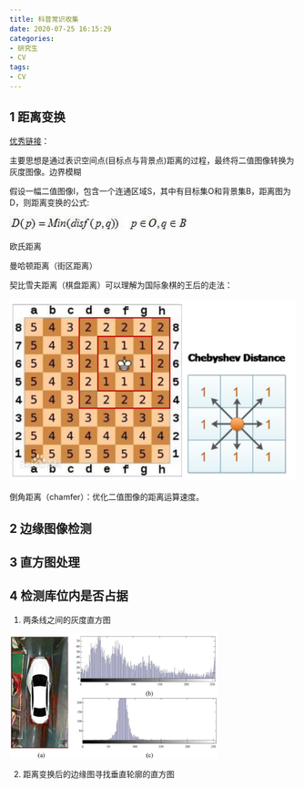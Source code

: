 ```yaml
---
title: 科普常识收集
date: 2020-07-25 16:15:29
categories:
- 研究生
- CV
tags:
- CV
---
```


## 1 距离变换

[优秀链接](https://blog.csdn.net/trent1985/article/details/18081761)： 

主要思想是通过表识空间点(目标点与背景点)距离的过程，最终将二值图像转换为灰度图像。边界模糊

假设一幅二值图像I，包含一个连通区域S，其中有目标集O和背景集B，距离图为D，则距离变换的公式:

![image-20201021204631120](CV图像处理/image-20201021204631120.png)
<!-- more -->
欧氏距离

曼哈顿距离（街区距离）

契比雪夫距离（棋盘距离）可以理解为国际象棋的王后的走法：

![](CV图像处理/clip_image001.png)

倒角距离（chamfer）：优化二值图像的距离运算速度。

 ## 2 边缘图像检测

## 3 直方图处理

## 4 检测库位内是否占据

1. 两条线之间的灰度直方图

![image-20201021204749083](CV图像处理/image-20201021204749083.png)

2. 距离变换后的边缘图寻找垂直轮廓的直方图